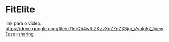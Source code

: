 # FitElite

link para o vídeo: https://drive.google.com/file/d/1drQ54wRtZKzvXnZZnZXSjgi_Vvulq57_/view?usp=sharing
